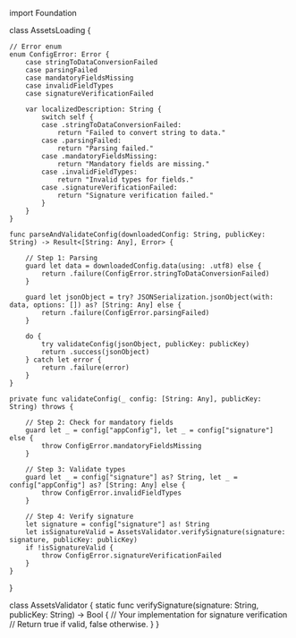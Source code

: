 import Foundation

class AssetsLoading {

    // Error enum
    enum ConfigError: Error {
        case stringToDataConversionFailed
        case parsingFailed
        case mandatoryFieldsMissing
        case invalidFieldTypes
        case signatureVerificationFailed
        
        var localizedDescription: String {
            switch self {
            case .stringToDataConversionFailed:
                return "Failed to convert string to data."
            case .parsingFailed:
                return "Parsing failed."
            case .mandatoryFieldsMissing:
                return "Mandatory fields are missing."
            case .invalidFieldTypes:
                return "Invalid types for fields."
            case .signatureVerificationFailed:
                return "Signature verification failed."
            }
        }
    }

    func parseAndValidateConfig(downloadedConfig: String, publicKey: String) -> Result<[String: Any], Error> {
        
        // Step 1: Parsing
        guard let data = downloadedConfig.data(using: .utf8) else {
            return .failure(ConfigError.stringToDataConversionFailed)
        }
        
        guard let jsonObject = try? JSONSerialization.jsonObject(with: data, options: []) as? [String: Any] else {
            return .failure(ConfigError.parsingFailed)
        }
        
        do {
            try validateConfig(jsonObject, publicKey: publicKey)
            return .success(jsonObject)
        } catch let error {
            return .failure(error)
        }
    }
    
    private func validateConfig(_ config: [String: Any], publicKey: String) throws {
        
        // Step 2: Check for mandatory fields
        guard let _ = config["appConfig"], let _ = config["signature"] else {
            throw ConfigError.mandatoryFieldsMissing
        }
        
        // Step 3: Validate types
        guard let _ = config["signature"] as? String, let _ = config["appConfig"] as? [String: Any] else {
            throw ConfigError.invalidFieldTypes
        }
        
        // Step 4: Verify signature
        let signature = config["signature"] as! String
        let isSignatureValid = AssetsValidator.verifySignature(signature: signature, publicKey: publicKey)
        if !isSignatureValid {
            throw ConfigError.signatureVerificationFailed
        }
    }
}

class AssetsValidator {
    static func verifySignature(signature: String, publicKey: String) -> Bool {
        // Your implementation for signature verification
        // Return true if valid, false otherwise.
    }
}
